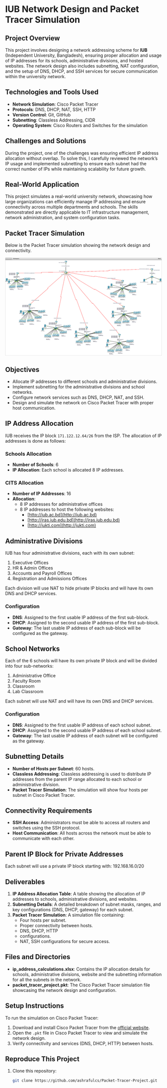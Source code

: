 # IUB Network Design and Packet Tracer Simulation

## Project Overview
This project involves designing a network addressing scheme for **IUB** (Independent University, Bangladesh), ensuring proper allocation and usage of IP addresses for its schools, administrative divisions, and hosted websites. The network design also includes subnetting, NAT configuration, and the setup of DNS, DHCP, and SSH services for secure communication within the university network.

## Technologies and Tools Used
- **Network Simulation**: Cisco Packet Tracer
- **Protocols**: DNS, DHCP, NAT, SSH, HTTP
- **Version Control**: Git, GitHub
- **Subnetting**: Classless Addressing, CIDR
- **Operating System**: Cisco Routers and Switches for the simulation

## Challenges and Solutions
During the project, one of the challenges was ensuring efficient IP address allocation without overlap. To solve this, I carefully reviewed the network’s IP usage and implemented subnetting to ensure each subnet had the correct number of IPs while maintaining scalability for future growth.

## Real-World Application
This project simulates a real-world university network, showcasing how large organizations can efficiently manage IP addressing and ensure connectivity across multiple departments and schools. The skills demonstrated are directly applicable to IT infrastructure management, network administration, and system configuration tasks.

## Packet Tracer Simulation
Below is the Packet Tracer simulation showing the network design and connectivity.

![Network Design](images/network-topology.png)


## Objectives
- Allocate IP addresses to different schools and administrative divisions.
- Implement subnetting for the administrative divisions and school networks.
- Configure network services such as DNS, DHCP, NAT, and SSH.
- Design and simulate the network on Cisco Packet Tracer with proper host communication.

## IP Address Allocation
IUB receives the IP block `171.122.12.64/26` from the ISP. The allocation of IP addresses is done as follows:

### Schools Allocation
- **Number of Schools**: 6
- **IP Allocation**: Each school is allocated 8 IP addresses.

### CITS Allocation
- **Number of IP Addresses**: 16
- **Allocation**:
  - 8 IP addresses for administrative offices
  - 8 IP addresses to host the following websites:
    - [http://iub.ac.bd](http://iub.ac.bd)
    - [http://iras.iub.edu.bd](http://iras.iub.edu.bd)
    - [http://jukti.com](http://jukti.com)

## Administrative Divisions
IUB has four administrative divisions, each with its own subnet:
1. Executive Offices
2. HR & Admin Offices
3. Accounts and Payroll Offices
4. Registration and Admissions Offices

Each division will use NAT to hide private IP blocks and will have its own DNS and DHCP services.

### Configuration
- **DNS**: Assigned to the first usable IP address of the first sub-block.
- **DHCP**: Assigned to the second usable IP address of the first sub-block.
- **Gateway**: The last usable IP address of each sub-block will be configured as the gateway.

## School Networks
Each of the 6 schools will have its own private IP block and will be divided into four sub-networks:
1. Administrative Office
2. Faculty Room
3. Classroom
4. Lab Classroom

Each subnet will use NAT and will have its own DNS and DHCP services.

### Configuration
- **DNS**: Assigned to the first usable IP address of each school subnet.
- **DHCP**: Assigned to the second usable IP address of each school subnet.
- **Gateway**: The last usable IP address of each subnet will be configured as the gateway.

## Subnetting Details
- **Number of Hosts per Subnet**: 60 hosts.
- **Classless Addressing**: Classless addressing is used to distribute IP addresses from the parent IP range allocated to each school or administrative division.
- **Packet Tracer Simulation**: The simulation will show four hosts per subnet in Cisco Packet Tracer.

## Connectivity Requirements
- **SSH Access**: Administrators must be able to access all routers and switches using the SSH protocol.
- **Host Communication**: All hosts across the network must be able to communicate with each other.

## Parent IP Block for Private Addresses
Each subnet will use a private IP block starting with:
192.168.16.0/20

## Deliverables
1. **IP Address Allocation Table**: A table showing the allocation of IP addresses to schools, administrative divisions, and websites.
2. **Subnetting Details**: A detailed breakdown of subnet masks, ranges, and key configurations (DNS, DHCP, gateway) for each subnet.
3. **Packet Tracer Simulation**: A simulation file containing:
   - Four hosts per subnet.
   - Proper connectivity between hosts.
   - DNS, DHCP, HTTP
   -  configurations.
   - NAT, SSH configurations for secure access.

## Files and Directories
- **ip_address_calculations.xlsx**: Contains the IP allocation details for schools, administrative divisions, website and the subnetting information for all the subnets in the network.
- **packet_tracer_project.pkt**: The Cisco Packet Tracer simulation file showcasing the network design and configuration.

## Setup Instructions
To run the simulation on Cisco Packet Tracer:
1. Download and install Cisco Packet Tracer from the [official website](https://www.netacad.com/courses/packet-tracer).
2. Open the `.pkt` file in Cisco Packet Tracer to view and simulate the network design.
3. Verify connectivity and services (DNS, DHCP, HTTP) between hosts.

## Reproduce This Project
1. Clone this repository:
   ```bash
   git clone https://github.com/ashrafulcs/Packet-Tracer-Project.git
